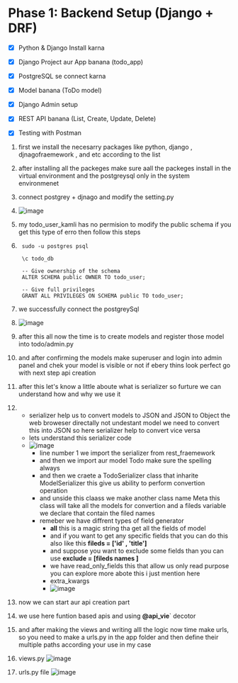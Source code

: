 # Phase 1: Backend Setup (Django + DRF)

- [x] Python & Django Install karna

- [x] Django Project aur App banana (todo_app)

- [x] PostgreSQL se connect karna

- [x] Model banana (ToDo model)

- [x] Django Admin setup

- [x] REST API banana (List, Create, Update, Delete)

- [x] Testing with Postman



1. first we install the necesarry packages like python, django , djnagofraemework , and etc according to the list
2. after installing all the packeges make sure aall the packeges install in the virtual environment and the postgreysql only in the system environmenet
3. connect postgrey +  djnago and modify the setting.py
4. ![image](https://github.com/user-attachments/assets/e7ed1584-1a96-4d7c-9253-d4fdcccbd0a0)
5. my todo_user_kamli has no permision to modify the public schema if you get this type of erro then follow this steps
6. ``` -- Connect to your DB
    sudo -u postgres psql
    
    \c todo_db

    -- Give ownership of the schema
    ALTER SCHEMA public OWNER TO todo_user;

    -- Give full privileges
    GRANT ALL PRIVILEGES ON SCHEMA public TO todo_user;
   ```

8.  we successfully connect the postgreySql
9. ![image](https://github.com/user-attachments/assets/9758a696-7d3d-4de2-8d96-267f8b3029eb)
10. after this all now the time is to create models and register those model into todo/admin.py
11. and after confirming the models make superuser and login into admin panel and chek your model is visible or not if ebery thins look perfect go with next step api creation
12. after this let's know a little aboute what is serializer so furture we can understand how and why we use it
13. - serializer help us to convert models to JSON and JSON to Object the web broweser directally not undestant model we need to convert this into JSON so here serializer help to convert vice versa
    - lets understand this serializer code
    - ![image](https://github.com/user-attachments/assets/7f7a90e1-c1fa-46a8-823b-ebd5ba14934f)
      - line number 1 we import the serializer from rest_fraemework
      - and then we import aur model Todo make sure the spelling always
      - and then we craete a TodoSerializer class that inharite ModelSerializer this give us ability to perform convertion operation
      - and unside this claass we make another class name Meta this class will take all the models for convertion and a fileds variable we declare that contain the filed names
      - remeber we have diffrent types of field generator
        - __all__ this is a magic string tha get all the fields of model
        - and if you want to get any specific fields that you can do this also like this **fileds = ['id' , 'title']**
        - and suppose you want to exclude some fields than you can use **exclude = [fileds names ]**
        - we have read_only_fields this that allow us only read purpose you can explore more abote this i just mention here
        - extra_kwargs
        - ![image](https://github.com/user-attachments/assets/eadeadc8-310d-42a8-bf0d-1a0684056219)
14. now we can start aur api creation part
15. we use here funtion based apis and using **@api_vie**` decotor
16. and after making the views and writing alll the logic now time make urls, so you need to make a urls.py in the app folder and then define their multiple paths according your use in my case
17. views.py ![image](https://github.com/user-attachments/assets/c96a1e84-3ef8-44df-82d5-d6250610bb38)
18. urls.py file ![image](https://github.com/user-attachments/assets/aff5b962-e86d-4658-b91c-174be13cbc9c)


    


            



